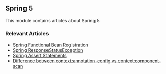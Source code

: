 ## Spring 5

This module contains articles about Spring 5

### Relevant Articles

- [Spring Functional Bean Registration](https://www.baeldung.com/spring-5-functional-beans)
- [Spring ResponseStatusException](https://www.baeldung.com/spring-response-status-exception)
- [Spring Assert Statements](https://www.baeldung.com/spring-assert)
- [Difference between context:annotation-config vs context:component-scan](https://www.baeldung.com/spring-contextannotation-contextcomponentscan)
